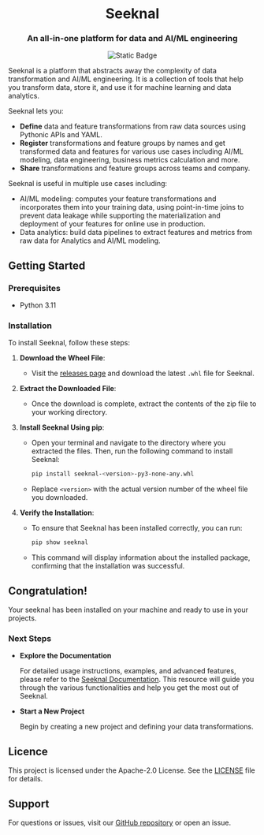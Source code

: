 <html>
    <h1 align="center">
        Seeknal
    </h1>
    <h3 align="center">
        An all-in-one platform for data and AI/ML engineering
    </h3>

<div align="center">

![Static Badge](https://img.shields.io/badge/seeknal-documentation-red?style=flat&link=https%3A%2F%2Fseeknal.gitbook.io%2Fseeknal)
</div>

</html>



Seeknal is a platform that abstracts away the complexity of data transformation and AI/ML engineering. It is a collection of tools that help you transform data, store it, and use it for machine learning and data analytics.

Seeknal lets you:

- **Define** data and feature transformations from raw data sources using Pythonic APIs and YAML.
- **Register** transformations and feature groups by names and get transformed data and features for various use cases including AI/ML modeling, data engineering, business metrics calculation and more.
- **Share** transformations and feature groups across teams and company.

Seeknal is useful in multiple use cases including:

- AI/ML modeling: computes your feature transformations and incorporates them into your training data, using point-in-time joins to prevent data leakage while supporting the materialization and deployment of your features for online use in production.
- Data analytics: build data pipelines to extract features and metrics from raw data for Analytics and AI/ML modeling.

## Getting Started

### Prerequisites

- Python 3.11

### Installation

To install Seeknal, follow these steps:

1. **Download the Wheel File**:
   - Visit the [releases page](https://github.com/mta-tech/seeknal/releases) and download the latest `.whl` file for Seeknal.

2. **Extract the Downloaded File**:
   - Once the download is complete, extract the contents of the zip file to your working directory.

3. **Install Seeknal Using pip**:
   - Open your terminal and navigate to the directory where you extracted the files. Then, run the following command to install Seeknal:
     ```bash
     pip install seeknal-<version>-py3-none-any.whl
     ```
   - Replace `<version>` with the actual version number of the wheel file you downloaded.

4. **Verify the Installation**:
   - To ensure that Seeknal has been installed correctly, you can run:
     ```bash
     pip show seeknal
     ```
   - This command will display information about the installed package, confirming that the installation was successful.

## Congratulation!

Your seeknal has been installed on your machine and ready to use in your projects.

### Next Steps

- **Explore the Documentation**
    
    For detailed usage instructions, examples, and advanced features, please refer to the [Seeknal Documentation](https://seeknal.gitbook.io/seeknal/). This resource will guide you through the various functionalities and help you get the most out of Seeknal.

- **Start a New Project**
    
    Begin by creating a new project and defining your data transformations.


## Licence

This project is licensed under the Apache-2.0 License. See the [LICENSE](LICENSE) file for details.

## Support

For questions or issues, visit our [GitHub repository](https://github.com/mta-tech/seeknal) or open an issue.